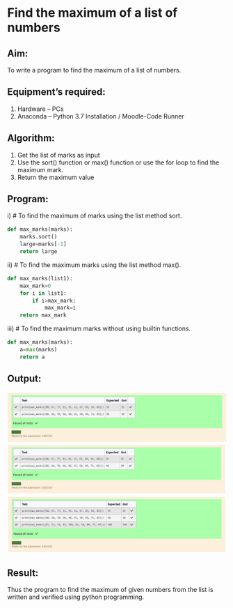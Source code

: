 # Find the maximum of a list of numbers
## Aim:
To write a program to find the maximum of a list of numbers.
## Equipment’s required:
1.	Hardware – PCs
2.	Anaconda – Python 3.7 Installation / Moodle-Code Runner
## Algorithm:
1.	Get the list of marks as input
2.	Use the sort() function or max() function or use the for loop to find the maximum mark.
3.	Return the maximum value
## Program:

i)	# To find the maximum of marks using the list method sort.
```python
def max_marks(marks):
    marks.sort()
    large=marks[-1]
    return large
```

ii)	# To find the maximum marks using the list method max().
```python
def max_marks(list1):
    max_mark=0
    for i in list1:
        if i>max_mark:
            max_mark=i
    return max_mark


```

iii) # To find the maximum marks without using builtin functions.
```python
def max_marks(marks):
    a=max(marks)
    return a


```

## Output:
![output](./ss1.PNG)
![output](./ss2.PNG)
![output](./ss3.PNG)
## Result:
Thus the program to find the maximum of given numbers from the list is written and verified using python programming.